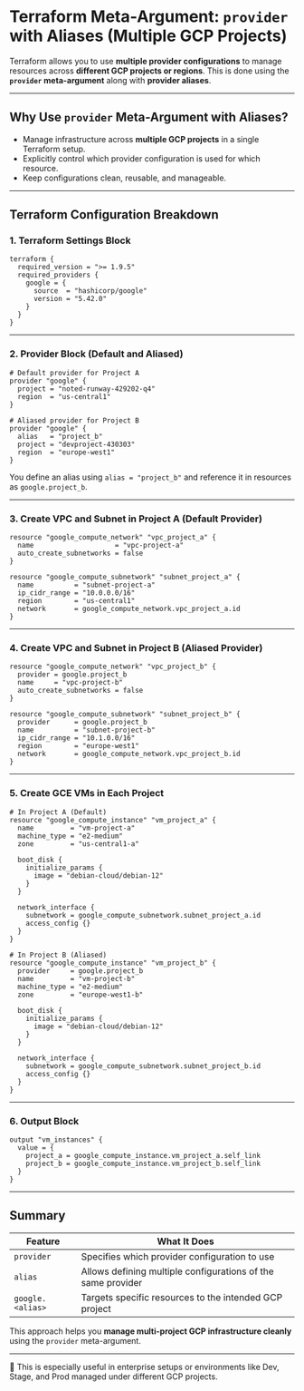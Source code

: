 
# Terraform Meta-Argument: `provider` with Aliases (Multiple GCP Projects)

Terraform allows you to use **multiple provider configurations** to manage resources across **different GCP projects or regions**. This is done using the **`provider` meta-argument** along with **provider aliases**.

---

## Why Use `provider` Meta-Argument with Aliases?

- Manage infrastructure across **multiple GCP projects** in a single Terraform setup.
- Explicitly control which provider configuration is used for which resource.
- Keep configurations clean, reusable, and manageable.

---

## Terraform Configuration Breakdown

### 1. Terraform Settings Block

```hcl
terraform {
  required_version = ">= 1.9.5"
  required_providers {
    google = {
      source  = "hashicorp/google"
      version = "5.42.0"
    }
  }
}
```

---

### 2. Provider Block (Default and Aliased)

```hcl
# Default provider for Project A
provider "google" {
  project = "noted-runway-429202-q4"
  region  = "us-central1"
}

# Aliased provider for Project B
provider "google" {
  alias   = "project_b"
  project = "devproject-430303"
  region  = "europe-west1"
}
```

You define an alias using `alias = "project_b"` and reference it in resources as `google.project_b`.

---

### 3. Create VPC and Subnet in Project A (Default Provider)

```hcl
resource "google_compute_network" "vpc_project_a" {
  name                    = "vpc-project-a"
  auto_create_subnetworks = false
}

resource "google_compute_subnetwork" "subnet_project_a" {
  name          = "subnet-project-a"
  ip_cidr_range = "10.0.0.0/16"
  region        = "us-central1"
  network       = google_compute_network.vpc_project_a.id
}
```

---

### 4. Create VPC and Subnet in Project B (Aliased Provider)

```hcl
resource "google_compute_network" "vpc_project_b" {
  provider = google.project_b
  name     = "vpc-project-b"
  auto_create_subnetworks = false
}

resource "google_compute_subnetwork" "subnet_project_b" {
  provider      = google.project_b
  name          = "subnet-project-b"
  ip_cidr_range = "10.1.0.0/16"
  region        = "europe-west1"
  network       = google_compute_network.vpc_project_b.id
}
```

---

### 5. Create GCE VMs in Each Project

```hcl
# In Project A (Default)
resource "google_compute_instance" "vm_project_a" {
  name         = "vm-project-a"
  machine_type = "e2-medium"
  zone         = "us-central1-a"

  boot_disk {
    initialize_params {
      image = "debian-cloud/debian-12"
    }
  }

  network_interface {
    subnetwork = google_compute_subnetwork.subnet_project_a.id
    access_config {}
  }
}

# In Project B (Aliased)
resource "google_compute_instance" "vm_project_b" {
  provider     = google.project_b
  name         = "vm-project-b"
  machine_type = "e2-medium"
  zone         = "europe-west1-b"

  boot_disk {
    initialize_params {
      image = "debian-cloud/debian-12"
    }
  }

  network_interface {
    subnetwork = google_compute_subnetwork.subnet_project_b.id
    access_config {}
  }
}
```

---

### 6. Output Block

```hcl
output "vm_instances" {
  value = {
    project_a = google_compute_instance.vm_project_a.self_link
    project_b = google_compute_instance.vm_project_b.self_link
  }
}
```

---

## Summary

| Feature        | What It Does |
|----------------|--------------|
| `provider`     | Specifies which provider configuration to use |
| `alias`        | Allows defining multiple configurations of the same provider |
| `google.<alias>` | Targets specific resources to the intended GCP project |

This approach helps you **manage multi-project GCP infrastructure cleanly** using the `provider` meta-argument.

---

📌 This is especially useful in enterprise setups or environments like Dev, Stage, and Prod managed under different GCP projects.
